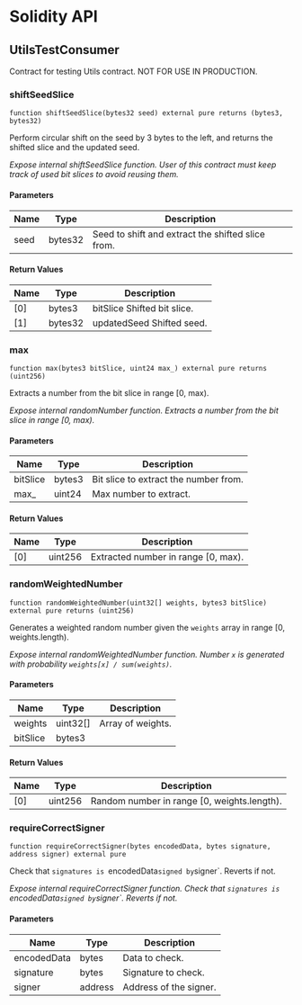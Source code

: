 # Solidity API

## UtilsTestConsumer

Contract for testing Utils contract. NOT FOR USE IN PRODUCTION.

### shiftSeedSlice

```solidity
function shiftSeedSlice(bytes32 seed) external pure returns (bytes3, bytes32)
```

Perform circular shift on the seed by 3 bytes to the left, and returns the shifted slice and the updated seed.

_Expose internal shiftSeedSlice function. User of this contract must keep track of used bit slices to avoid reusing them._

#### Parameters

| Name | Type | Description |
| ---- | ---- | ----------- |
| seed | bytes32 | Seed to shift and extract the shifted slice from. |

#### Return Values

| Name | Type | Description |
| ---- | ---- | ----------- |
| [0] | bytes3 | bitSlice Shifted bit slice. |
| [1] | bytes32 | updatedSeed Shifted seed. |

### max

```solidity
function max(bytes3 bitSlice, uint24 max_) external pure returns (uint256)
```

Extracts a number from the bit slice in range [0, max).

_Expose internal randomNumber function. Extracts a number from the bit slice in range [0, max)._

#### Parameters

| Name | Type | Description |
| ---- | ---- | ----------- |
| bitSlice | bytes3 | Bit slice to extract the number from. |
| max_ | uint24 | Max number to extract. |

#### Return Values

| Name | Type | Description |
| ---- | ---- | ----------- |
| [0] | uint256 | Extracted number in range [0, max). |

### randomWeightedNumber

```solidity
function randomWeightedNumber(uint32[] weights, bytes3 bitSlice) external pure returns (uint256)
```

Generates a weighted random number given the `weights` array in range [0, weights.length).

_Expose internal randomWeightedNumber function. Number `x` is generated with probability `weights[x] / sum(weights)`._

#### Parameters

| Name | Type | Description |
| ---- | ---- | ----------- |
| weights | uint32[] | Array of weights. |
| bitSlice | bytes3 |  |

#### Return Values

| Name | Type | Description |
| ---- | ---- | ----------- |
| [0] | uint256 | Random number in range [0, weights.length). |

### requireCorrectSigner

```solidity
function requireCorrectSigner(bytes encodedData, bytes signature, address signer) external pure
```

Check that `signatures is `encodedData` signed by `signer`. Reverts if not.

_Expose internal requireCorrectSigner function. Check that `signatures is `encodedData` signed by `signer`. Reverts if not._

#### Parameters

| Name | Type | Description |
| ---- | ---- | ----------- |
| encodedData | bytes | Data to check. |
| signature | bytes | Signature to check. |
| signer | address | Address of the signer. |

